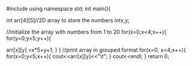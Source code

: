 #include<iostream> 
using namespace std;
int main(){

int arr[4][5]//2D array to store the numbers
intx,y;

//initialize the array with numbers from 1 to 20
for(x=0;x<4;x++){
for(y=0;y<5;y++){
 
arr[x][y] =x*5+y+1;
}
}
//print array in grouped format
for(x=0; x<4;x++){
for(x=0;y<5;x++){
cout<<arr[x][y]<<"\t";
}
cout<<endl;
}
return 0;

